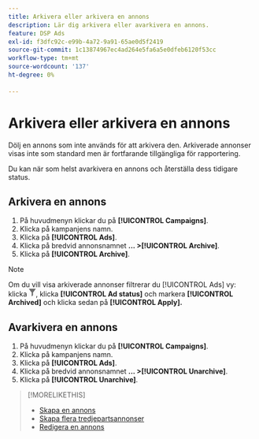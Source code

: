 ```yaml
---
title: Arkivera eller arkivera en annons
description: Lär dig arkivera eller avarkivera en annons.
feature: DSP Ads
exl-id: f3dfc92c-e99b-4a72-9a91-65ae0d5f2419
source-git-commit: 1c13874967ec4ad264e5fa6a5e0dfeb6120f53cc
workflow-type: tm+mt
source-wordcount: '137'
ht-degree: 0%

---
```


# Arkivera eller arkivera en annons

Dölj en annons som inte används för att arkivera den. Arkiverade annonser visas inte som standard men är fortfarande tillgängliga för rapportering.

Du kan när som helst avarkivera en annons och återställa dess tidigare status.

## Arkivera en annons

1. På huvudmenyn klickar du på **[!UICONTROL Campaigns]**.
1. Klicka på kampanjens namn.
1. Klicka på **[!UICONTROL Ads]**.
1. Klicka på bredvid annonsnamnet  **... >[!UICONTROL Archive]**.
1. Klicka på **[!UICONTROL Archive]**.

>[!NOTE]
>
>Om du vill visa arkiverade annonser filtrerar du [!UICONTROL Ads] vy: klicka ![[!UICONTROL Filter] knapp](/help/dsp/assets/filter.png), klicka **[!UICONTROL Ad status]** och markera **[!UICONTROL Archived]** och klicka sedan på **[!UICONTROL Apply].**

## Avarkivera en annons

1. På huvudmenyn klickar du på **[!UICONTROL Campaigns]**.
1. Klicka på kampanjens namn.
1. Klicka på **[!UICONTROL Ads]**.
1. Klicka på bredvid annonsnamnet  **... >[!UICONTROL Unarchive]**.
1. Klicka på **[!UICONTROL Unarchive]**.

>[!MORELIKETHIS]
>
>* [Skapa en annons](ad-create.md)
>* [Skapa flera tredjepartsannonser](ad-create-multiple.md)
>* [Redigera en annons](ad-edit.md)

